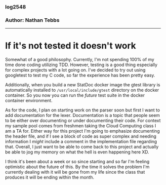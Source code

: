 ### log2548
### Author: Nathan Tebbs

---

# If it's not tested it doesn't work

Somewhat of a good philosophy. Currently, I'm not spending 100% of my time done coding
utilizing TDD. However, testing is a good thing especially for complex projects with a lot
going on. I've decided to try out using googletest to test my C code, so far the
experience has been pretty easy.

Additionally, when you build a new StatDoc docker image the gtest library is automatically
installed to ```/usr/local/include/gtest``` directory on the docker container. So you now
you can run the *future* test suite in the docker container environment.

As for the code, I plan on starting work on the parser soon but first I want to add
documentation for the lexer. Documentation is a topic that people seem to be either over
documenting or under documenting their code. For context my sample pool comes from
freshmen taking the Cloud Computing class I am a TA for. Either way for this project I'm
going to emphasize documenting the header file, and if I see a block of code as super
complex and needing information I *might* include a comment in the implementation file
regarding that. Overall, I just want to be able to come back to this project and
actually be able to jog my memory on what the hell is even happening here XD.

I think it's been about a week or so since starting and so far I'm feeling optimistic
about the future of this. By the time it solves the problem I'm currently dealing with
it will be gone from my life since the class that produces it will be ending within the
month.
